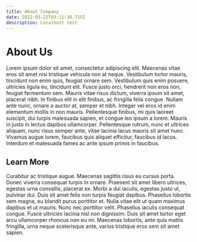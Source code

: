 ```yaml
---
title: About Company
date: 2022-05-22T03:11:38.715Z
description: Localhost test
---
```


# About Us

Lorem ipsum dolor sit amet, consectetur adipiscing elit. Maecenas vitae eros sit amet nisi tristique vehicula non at neque. Vestibulum tortor mauris, tincidunt non enim quis, feugiat ornare sem. Vestibulum quis enim posuere, ultricies ligula eu, tincidunt elit. Fusce justo orci, hendrerit non eros non, feugiat fermentum sem. Mauris vitae risus dictum, viverra ipsum sit amet, placerat nibh. In finibus elit in elit finibus, ac fringilla felis congue. Nullam ante nunc, ornare a auctor at, semper et nibh. Integer vel eros id enim elementum mollis in non mauris. Pellentesque finibus, mi quis laoreet suscipit, dui turpis malesuada sapien, et congue leo ipsum a lorem. Mauris in justo in lectus dapibus ullamcorper. Pellentesque rutrum, nunc et ultrices aliquam, nunc risus semper ante, vitae lacinia lacus mauris sit amet nunc. Vivamus augue lorem, faucibus quis aliquet efficitur, faucibus id lacus. Interdum et malesuada fames ac ante ipsum primis in faucibus.

## Learn More

Curabitur ac tristique augue. Maecenas sagittis risus eu cursus porta. Donec viverra consequat turpis in ornare. Praesent sit amet libero ultrices, egestas urna convallis, placerat ex. Morbi a dui iaculis, egestas justo ut, pulvinar dui. Duis sit amet felis non turpis feugiat dapibus. Phasellus lobortis sem magna, eu blandit purus porttitor et. Nulla vitae elit ut quam maximus dapibus et ut mauris. Nunc nec porttitor velit. Phasellus iaculis consequat congue. Fusce ultricies lacinia nisl non dignissim. Duis sit amet tortor eget arcu ullamcorper rhoncus non eu mi. Maecenas lobortis, ante quis mattis fringilla, urna neque scelerisque ante, varius tristique eros sem sit amet sapien. 